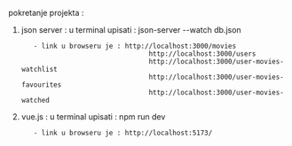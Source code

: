 pokretanje projekta :

1. json server : u terminal upisati : json-server --watch db.json

          - link u browseru je : http://localhost:3000/movies
                                       http://localhost:3000/users 
                                       http://localhost:3000/user-movies-watchlist
                                       http://localhost:3000/user-movies-favourites
                                       http://localhost:3000/user-movies-watched

2. vue.js : u terminal upisati : npm run dev

          - link u browseru je : http://localhost:5173/

